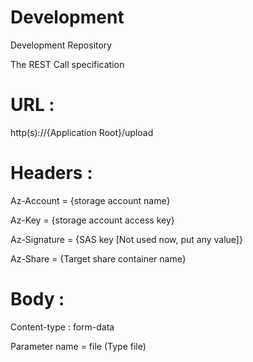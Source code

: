 # Development
Development Repository


The REST Call specification

# URL : 
http(s)://{Application Root}/upload
# Headers :
Az-Account = {storage account name}

Az-Key = {storage account access key}

Az-Signature = {SAS key [Not used now, put any value]}

Az-Share = {Target share container name}

# Body :
Content-type : form-data

Parameter name = file (Type file)
